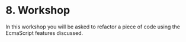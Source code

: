 # 8. Workshop
In this workshop you will be asked to refactor a piece of code using the EcmaScript features discussed.